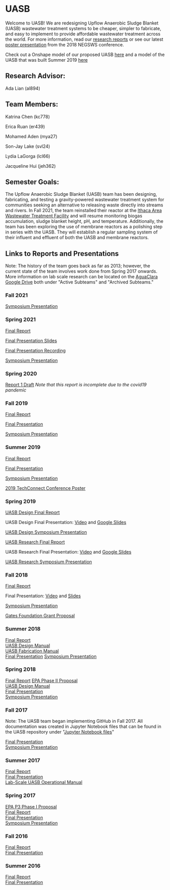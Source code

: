# UASB

Welcome to UASB!  We are redesigning Upflow Anaerobic Sludge Blanket (UASB) wastewater treatment systems to be cheaper, simpler to fabricate, and easy to implement to provide affordable wastewater treatment across the world.  For more information, read our [research reports](https://github.com/AguaClara/UASB/tree/master/Reports%20and%20Manuals) or see our latest [poster presentation](https://github.com/AguaClara/UASB/blob/master/Posters%20and%20Presentations/UASB_NEGSWS_2018_Poster.ppt) from the 2018 NEGSWS conference.

Check out a Onshape model of our proposed UASB [here](https://cad.onshape.com/documents/5b375d42804fe92275d92ea2/w/cd20213a21780e7c93073fc1/e/88dae7ab80356e3bfbbda91f) and a model of the UASB that was built Summer 2019 [here](https://github.com/AguaClara/UASB/blob/master/Images/UASB%20Summer%20Mini-Reactor.JPG?raw=true)

## Research Advisor:
Ada Lian (al894)

## Team Members:

Katrina Chen (kc778)

Erica Ruan (er439)

Mohamed Aden (mya27)

Son-Jay Lake (svl24)

Lydia LaGorga (lcl66)

Jacqueline Hui (jeh362)

## Semester Goals:
The Upflow Anaerobic Sludge Blanket (UASB) team has been designing, fabricating, and testing a gravity-powered wastewater treatment system for communities seeking an alternative to releasing waste directly into streams and rivers. In Fall 2021, the team reinstalled their reactor at the [Ithaca Area Wastewater Treatment Facility](https://www.cityofithaca.org/325/Wastewater-Treatment-Facility) and will resume monitoring biogas accumulation, sludge blanket height, pH, and temperature. Additionally, the team has been exploring the use of membrane reactors as a polishing step in series with the UASB. They will establish a regular sampling system of their influent and effluent of both the UASB and membrane reactors. 

## Links to Reports and Presentations
Note: The history of the team goes back as far as 2013; however, the current state of the team involves work done from Spring 2017 onwards.  More information on lab scale research can be located on the [AguaClara Google Drive](https://drive.google.com/drive/u/0/folders/0B_v6wpES3UAuQm03bDVNdXRhVTQ) both under "Active Subteams" and "Archived Subteams."

### Fall 2021

[Symposium Presentation](https://docs.google.com/presentation/d/1ENzybKiv8SPhvO-5uDk_1CKp0heduVCXdryrDgtPlbk/edit?usp=sharing)

### Spring 2021

[Final Report](https://github.com/AguaClara/UASB/blob/master/Reports%20and%20Manuals/UASB_Spring_2021_Final_Report.ipynb)

[Final Presentation Slides](https://docs.google.com/presentation/d/1VJUNtNNqvo-r-jfFNbOlvjt-wqPUwbVtMD1n5xRVfa4/edit?usp=sharing)

[Final Presentation Recording](https://drive.google.com/file/d/1s1WFdxjbznfWOBj2oSnwmeJ5_simZylO/view?usp=sharing)

[Symposium Presentation](https://docs.google.com/presentation/d/1MQmt-t7iWYBUzQHHG62yvDyi7vosAw8o402Ht92KDjY/edit?usp=sharing)

### Spring 2020
[Report 1 Draft](https://github.com/AguaClara/UASB/blob/master/Reports%20and%20Manuals/Spring2020_Report1_UASB.ipynb) *Note that this report is incomplete due to the covid19 pandemic*

### Fall 2019

[Final Report](https://colab.research.google.com/drive/16LqSTNm3uMTZszE3yJi99dxljTtplRKP#scrollTo=XuA6PvpQyVig)

[Final Presentation](https://docs.google.com/presentation/d/1B03jWEWKqqIe9lqZaGJEcVlR0hNSy2d8I6Gc4eqmSOs/edit#slide=id.g346a079b2f_0_0)

[Symposium Presentation](https://docs.google.com/presentation/d/1x1ew2WdcvU07jZCGXHaY-hbCv7GUbsf0qRcBxukfOqA/edit?usp=sharing)

### Summer 2019

[Final Report](https://colab.research.google.com/drive/1s9hBYEOS6vIwA9yFnDSWEvwci3EnIiCX)

[Final Presentation](https://docs.google.com/presentation/d/1RPE0hjhCuyifaz7LQ_GUe2SsEXY0jDFTsO5yGeZvuxI/edit?usp=sharing)

[Symposium Presentation](https://docs.google.com/presentation/d/1B2OLfAB8cXyKvsVm24pHKaqZokN3vj2sadxCMw0XSk0/edit?usp=sharing)

[2019 TechConnect Conference Poster](https://github.com/AguaClara/UASB/blob/master/Posters%20and%20Presentations/2019%20TechConnect%20Conference%20Poster.pdf)


### Spring 2019
[UASB Design Final Report](https://github.com/AguaClara/UASB/blob/master/Reports%20and%20Manuals/spring2019report_design.md)

UASB Design Final Presentation: [Video](https://www.youtube.com/watch?v=sZ9wlcc-yXY&list=PLhsGtpY8ipdZL4lExJA8KC0zCkaxwfs8R&index=23&t=0s) and [Google Slides](https://docs.google.com/presentation/d/1P3F15WcP30vQcYFH6DK1YQSL776x-BaFhh0F1n6Q7n8/edit?usp=sharing)

[UASB Design Symposium Presentation](https://docs.google.com/presentation/d/1phHNcaVu1WVWTlkFx7o--oDfonqaPbjHs-bbHn1JSvk/edit?usp=sharing)

[UASB Research Final Report](https://github.com/AguaClara/UASB/blob/master/Reports%20and%20Manuals/spring2019report_research.md)

UASB Research Final Presentation: [Video](https://www.youtube.com/watch?v=50I-fLEMWSg&list=PLhsGtpY8ipdZL4lExJA8KC0zCkaxwfs8R&index=19&t=0s) and [Google Slides](https://docs.google.com/presentation/d/1v3L7ybdluWR1yj7_Udou-K8FjN8DwOG5BR2G4cmMSgM/edit?usp=sharing)

[UASB Research Symposium Presentation](https://docs.google.com/presentation/d/16dHgmKHNWGlfNtnFJCDmcLqVt-cf6zIizj0rtyb3dFw/edit#slide=id.g543cdd4dd4_5_142)

### Fall 2018

[Final Report](https://github.com/AguaClara/UASB/blob/master/Reports%20and%20Manuals/fall2018report.md)

Final Presentation: [Video](https://www.youtube.com/watch?v=lyPVWBxlnw8&index=15&list=PLhsGtpY8ipdZTn2HPI6C2uH44ADmc0Ra6) and [Slides](https://docs.google.com/presentation/d/17VSZtK-qtNIQHiA1AVwJNL2szjhn5LMRihntjjkhFzg/edit?usp=sharing)

[Symposium Presentation](https://docs.google.com/presentation/d/1w-d5YQ5Ck9oUmswyk0-IZ2s0v9SY-O7ztUVHQlB3yNs/edit#slide=id.g346a079b2f_0_0)

[Gates Foundation Grant Proposal](https://drive.google.com/open?id=0BxPs_BdCDBA_bDh1VktVdmV2U2VEVkp3UjI3UkxwQ3JGWHJn)


### Summer 2018
[Final Report](https://github.com/AguaClara/UASB/blob/master/Reports%20and%20Manuals/summer2018report.md)  
[UASB Design Manual](https://github.com/AguaClara/UASB/blob/master/Reports%20and%20Manuals/UASBdesignmanual.md)  
[UASB Fabrication Manual](https://github.com/AguaClara/UASB/blob/master/Reports%20and%20Manuals/UASBfabricationmanual.md)  
[Final Presentation](https://docs.google.com/presentation/d/1hZF6zNaL1DjUnw9Y7dfBTTy_UKkT6FQ3-bpJ3-LKSso/edit#slide=id.g3de4d76f23_0_0) [Symposium Presentation](https://docs.google.com/presentation/d/1N9mBDx0nGMsFF6kK5UOlH5CoB0236ylh6cDra5ed5VQ/edit#slide=id.p)   

### Spring 2018

[Final Report](https://github.com/AguaClara/UASB/blob/master/Reports%20and%20Manuals/spring2018report.md)
[EPA Phase II Proposal](https://drive.google.com/drive/u/0/folders/1R06KTc1YorY5BVCvEJoD1V0gNFe1B6EX)  
[UASB Design Manual](https://github.com/AguaClara/UASB/blob/master/UASB_Manual_Spring2018.md)  
[Final Presentation](https://docs.google.com/presentation/d/19KDJeR3jFMpG38ATpRfZzDou6Skq2VnvoBt4Kz1KbIw/edit#slide=id.g39fe0f3437_0_10)  
[Symposium Presentation](https://docs.google.com/presentation/d/1HlOt3QwduvcUE1-q1j3W2VCLtRTx1YZtRwdGuUHw1Nc/edit?usp=sharing)  

### Fall 2017
Note: The UASB team began implementing GitHub in Fall 2017. All documentation was created in Jupyter Notebook files that can be found in the UASB repository under "[Jupyter Notebook files](https://github.com/AguaClara/UASB/tree/master/Jupyter%20Notebook%20Files)"

[Final Presentation](https://docs.google.com/presentation/d/1KZmYP9XVSUOhs98bqvKMGW_nZqrVYTuXpGL7I4fOmsI/edit)  
[Symposium Presentation](https://docs.google.com/presentation/d/1cugtreWLg9tZ4nvGGg40tyzCT5zpDVT6flLUzwsKhnk/edit)

### Summer 2017
[Final Report](https://www.overleaf.com/10538618srwxhczmkjrn#/39354519/)  
[Final Presentation](https://docs.google.com/presentation/d/1q5zjDjcBNdQbs-1ZhqkhRR-ZY-DPyS5M3Yj0elfVhy0/edit)  
[Lab-Scale UASB Operational Manual](https://docs.google.com/document/d/1BiAlQbLg72oqH0TA2eO5T6hESoWUtW1LBJ7iAU0mvYs/edit)  

### Spring 2017
[EPA P3 Phase I Proposal](https://docs.google.com/document/d/10fAnyO1v9mVHoLR-k0ZsC3TrqKEAX1V-_v0JlZxsHUo/edit)  
[Final Report](https://www.overleaf.com/8107719xzjdzswjvtyj#/28623295/)  
[Final Presentation](https://docs.google.com/presentation/d/1nshfEEmPvtXqX6NNc9D7ShpQa2j5wI--_A269iU9WEk/edit)  
[Symposium Presentation](https://docs.google.com/presentation/d/1nshfEEmPvtXqX6NNc9D7ShpQa2j5wI--_A269iU9WEk/edit#slide=id.g1111e29cd1_6_23)  

### Fall 2016
[Final Report](https://www.overleaf.com/6300842hvdfxh#/21165144/)  
[Final Presentation](https://docs.google.com/presentation/d/1wqg8-yyRh3T7a-9KkUeP5jHQsnsevHWEWXlFb9M0QcM/edit)  

### Summer 2016
[Final Report](https://drive.google.com/file/d/0B9W8_ccC7-V-S2JfUEFla2pVWi1OakthdFM3dVg5ME1GZFhr/view)  
[Final Presentation](https://drive.google.com/file/d/0B98kaTgmVDQ_VDExZXZGWVhwdWc/view)  
